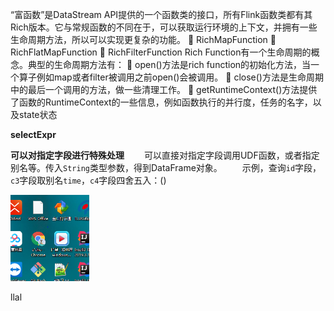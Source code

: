 “富函数”是DataStream API提供的一个函数类的接口，所有Flink函数类都有其Rich版本。它与常规函数的不同在于，可以获取运行环境的上下文，并拥有一些生命周期方法，所以可以实现更复杂的功能。
    RichMapFunction
    RichFlatMapFunction
    RichFilterFunction
 Rich Function有一个生命周期的概念。典型的生命周期方法有：
    open()方法是rich function的初始化方法，当一个算子例如map或者filter被调用之前open()会被调用。
    close()方法是生命周期中的最后一个调用的方法，做一些清理工作。
    getRuntimeContext()方法提供了函数的RuntimeContext的一些信息，例如函数执行的并行度，任务的名字，以及state状态

**selectExpr**

**可以对指定字段进行特殊处理**
　　可以直接对指定字段调用UDF函数，或者指定别名等。传入`String`类型参数，得到DataFrame对象。
　　示例，查询`id`字段，`c3`字段取别名`time`，`c4`字段四舍五入：()

<img src="test.assets/image-20200922210812139.png" alt="image-20200922210812139" style="zoom:50%;" />

llal